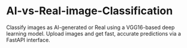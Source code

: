 # AI-vs-Real-image-Classification
Classify images as AI-generated or Real using a VGG16-based deep learning model. Upload images and get fast, accurate predictions via a FastAPI interface.
